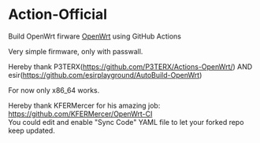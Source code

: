 # Action-Official


Build OpenWrt firware [OpenWrt](https://github.com/openwrt/openwrt) using GitHub Actions  

Very simple firmware, only with passwall.

Hereby thank P3TERX(https://github.com/P3TERX/Actions-OpenWrt/) AND esir(https://github.com/esirplayground/AutoBuild-OpenWrt)


For now only x86_64 works.


Hereby thank KFERMercer for his amazing job: https://github.com/KFERMercer/OpenWrt-CI  
You could edit and enable "Sync Code" YAML file to let your forked repo keep updated.
